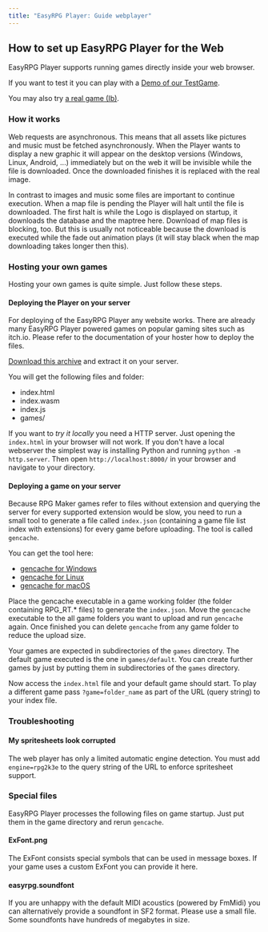 ```yaml
---
title: "EasyRPG Player: Guide webplayer"
---
```


<div class="info" markdown="1">

## How to set up EasyRPG Player for the Web

EasyRPG Player supports running games directly inside your web browser.

If you want to test it you can play with a [Demo of our TestGame](/play/).

You may also try [a real game (Ib)](/play/?game=ib).

### How it works

Web requests are asynchronous. This means that all assets like pictures and music 
must be fetched asynchronously. When the Player wants to display a new graphic 
it will appear on the desktop versions (Windows, Linux, Android, ...) 
immediately but on the web it will be invisible while the file is downloaded. 
Once the downloaded finishes it is replaced with the real image.

In contrast to images and music some files are important to continue execution. 
When a map file is pending the Player will halt until the file is downloaded. 
The first halt is while the Logo is displayed on startup, it downloads the 
database and the maptree here. Download of map files is blocking, too. But this 
is usually not noticeable because the download is executed while the fade out 
animation plays (it will stay black when the map downloading takes longer then 
this).

### Hosting your own games

Hosting your own games is quite simple. Just follow these steps.

#### Deploying the Player on your server

For deploying of the EasyRPG Player any website works. There are already many 
EasyRPG Player powered games on popular gaming sites such as itch.io. Please 
refer to the documentation of your hoster how to deploy the files.

[Download this archive](https://ci.easyrpg.org/job/player-js/lastSuccessfulBuild/artifact/player-js.tar.gz)
and extract it on your server.

You will get the following files and folder:

  * index.html
  * index.wasm
  * index.js
  * games/

If you want to _try it locally_ you need a HTTP server. Just opening the 
``index.html`` in your browser will not work. If you don't have a local 
webserver the simplest way is installing Python and running ``python -m 
http.server``. Then open ``http://localhost:8000/`` in your browser and navigate 
to your directory.

#### Deploying a game on your server

Because RPG Maker games refer to files without extension and querying the server 
for every supported extension would be slow, you need to run a small tool to 
generate a file called ``index.json`` (containing a game file list index with 
extensions) for every game before uploading. The tool is called ``gencache``.

You can get the tool here:

  * [gencache for Windows](https://ci.easyrpg.org/job/tools-win32/lastSuccessfulBuild/artifact/bin/gencache.exe)
  * [gencache for Linux](https://ci.easyrpg.org/job/tools-linux/lastSuccessfulBuild/artifact/gencache.tar.gz)
  * [gencache for macOS](https://ci.easyrpg.org/job/tools-macos/lastSuccessfulBuild/artifact/bin/gencache)

Place the gencache executable in a game working folder (the folder containing 
RPG_RT.* files) to generate the ``index.json``. Move the ``gencache`` executable 
to the all game folders you want to upload and run ``gencache`` again. Once 
finished you can delete ``gencache`` from any game folder to reduce the upload 
size.

Your games are expected in subdirectories of the ``games`` directory. The 
default game executed is the one in ``games/default``. You can create further 
games by just by putting them in subdirectories of the ``games`` directory.

Now access the ``index.html`` file and your default game should start. To play a 
different game pass ``?game=folder_name`` as part of the URL (query string) to 
your index file.

### Troubleshooting

#### My spritesheets look corrupted

The web player has only a limited automatic engine detection. You must add 
``engine=rpg2k3e`` to the query string of the URL to enforce spritesheet 
support.

### Special files

EasyRPG Player processes the following files on game startup. Just put them in 
the game directory and rerun ``gencache``.

#### ExFont.png

The ExFont consists special symbols that can be used in message boxes. If your 
game uses a custom ExFont you can provide it here.

#### easyrpg.soundfont

If you are unhappy with the default MIDI acoustics (powered by FmMidi) you can 
alternatively provide a soundfont in SF2 format. Please use a small file. Some 
soundfonts have hundreds of megabytes in size.

</div>
